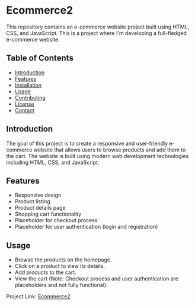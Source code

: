 # Ecommerce2

This repository contains an e-commerce website project built using HTML, CSS, and JavaScript. This is a project where I'm developing a full-fledged e-commerce website.

## Table of Contents

- [Introduction](#introduction)
- [Features](#features)
- [Installation](#installation)
- [Usage](#usage)
- [Contributing](#contributing)
- [License](#license)
- [Contact](#contact)

## Introduction

The goal of this project is to create a responsive and user-friendly e-commerce website that allows users to browse products and add them to the cart. The website is built using modern web development technologies including HTML, CSS, and JavaScript.

## Features

- Responsive design
- Product listing
- Product details page
- Shopping cart functionality
- Placeholder for checkout process
- Placeholder for user authentication (login and registration)

## Usage

- Browse the products on the homepage.
- Click on a product to view its details.
- Add products to the cart.
- View the cart (Note: Checkout process and user authentication are placeholders and not fully functional).


Project Link: [Ecommerce2](https://amanchaurasia17.github.io/Ecommerce2/)

